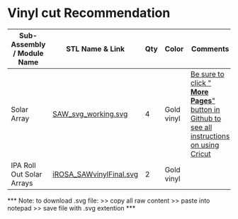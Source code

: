 # Vinyl cut Recommendation 

|  **Sub-Assembly / Module Name** | **STL Name & Link** | **Qty** | **Color** | **Comments** | **Approx  Time [h:mm]** | **_** | **_** |
| ---- | --- | --- | --- | --- | --- | --- | --- |
| Solar Array | [SAW_svg_working.svg](https://github.com/ISS-Mimic/Mimic/blob/main/Decals/SAW_svg_working.svg) | 4 | Gold vinyl | [Be sure to click " **More Pages**" button in Github to see all instructions on using Cricut](https://github.com/ISS-Mimic/Mimic/blob/main/Decals/Vinyl%20Cutting%20Instructions.pptx) | 5:00 |  |  |
| IPA Roll Out Solar Arrays | [iROSA_SAWvinylFinal.svg](https://github.com/ISS-Mimic/Mimic/blob/main/Decals/iROSA_SAWvinylFinal.svg) | 2 | Gold vinyl |  | 2:00 |  |  |

*** Note: to download .svg file:
    >> copy all raw content
    >> paste into notepad
    >> save file with .svg extention ***
